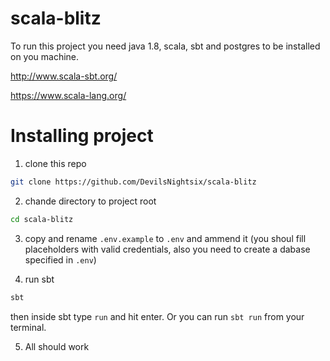 # scala-blitz

To run this project you need java 1.8, scala, sbt and postgres to be installed on you machine.

http://www.scala-sbt.org/

https://www.scala-lang.org/

# Installing project

1. clone this repo 
```bash
git clone https://github.com/DevilsNightsix/scala-blitz
```

2. chande directory to project root
```bash
cd scala-blitz
```

3. copy and rename `.env.example` to `.env` and ammend it (you shoul fill placeholders with valid credentials, also you need to create a dabase specified in `.env`)

4. run sbt
```bash
sbt
```
then inside sbt type `run` and hit enter.
Or you can run `sbt run` from your terminal.

5. All should work

